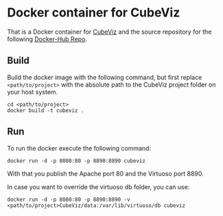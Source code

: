 # Docker container for CubeViz

That is a Docker container for [CubeViz](https://github.com/AKSW/cubeviz.ontowiki) and the source repository for the following [Docker-Hub Repo](https://hub.docker.com/r/aksw/dld-present-cubeviz/).

## Build

Build the docker image with the following command, but first replace `<path/to/project>` with the absolute path to the CubeViz project folder on your host system.

```
cd <path/to/project>
docker build -t cubeviz .
```

## Run

To run the docker execute the following command:

```
docker run -d -p 8080:80 -p 8890:8890 cubeviz
```

With that you publish the Apache port 80 and the Virtuoso port 8890.

In case you want to override the virtuoso db folder, you can use:

```
docker run -d -p 8080:80 -p 8890:8890 -v <path/to/project>CubeViz/data:/var/lib/virtuoso/db cubeviz
```
